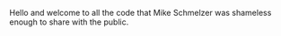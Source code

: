 Hello and welcome to all the code that Mike Schmelzer was shameless enough to share with the public.
